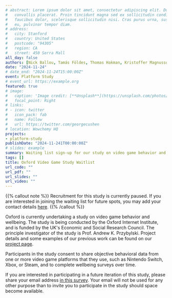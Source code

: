 ```yaml
---
# abstract: Lorem ipsum dolor sit amet, consectetur adipiscing elit. Duis posuere tellusac
#   convallis placerat. Proin tincidunt magna sed ex sollicitudin condimentum. Sed ac
#   faucibus dolor, scelerisque sollicitudin nisi. Cras purus urna, suscipit quis sapien
#   eu, pulvinar tempor diam.
# address:
#   city: Stanford
#   country: United States
#   postcode: "94305"
#   region: CA
#   street: 450 Serra Mall
all_day: false
authors: [Nick Ballou, Tamás Földes, Thomas Hakman, Kristoffer Magnusson, Matti Vurore, Andrew K Przybylski]
date: "2024-11-24"
# date_end: "2024-11-24T15:00:00Z"
event: Platform Study
# event_url: https://example.org
featured: true
# image:
#   caption: 'Image credit: [**Unsplash**](https://unsplash.com/photos/bzdhc5b3Bxs)'
#   focal_point: Right
# links:
# - icon: twitter
#   icon_pack: fab
#   name: Follow
#   url: https://twitter.com/georgecushen
# location: Wowchemy HQ
projects:
- platform-study
publishDate: "2024-11-241T00:00:00Z"
# slides: example
summary: Waiting list sign-up for our study on video game behavior and wellbeing.
tags: []
title: Oxford Video Game Study Waitlist
url_code: ""
url_pdf: ""
url_slides: ""
url_video: ""
---
```


{{% callout note %}}
Recruitment for this study is currently paused. If you are interested in joining the waiting list for future spots, you may add your contact details [here](https://oii.qualtrics.com/jfe/form/SV_1Lb5o7F3RHhQ2Ue). 
{{% /callout %}}

Oxford is currently undertaking a study on video game behavior and wellbeing. The study is being conducted by the Oxford Internet Institute, and is funded by the UK's Economic and Social Research Council. The principle investigator of the study is Prof. Andrew K. Przybylski. Project details and some examples of our previous work can be found on our [project page](https://www.oii.ox.ac.uk/research/projects/understanding-video-game-play-and-mental-health/). 

Participants in the study consent to share objective behavioral data from one or more video game platforms that they use, such as Nintendo Switch, Xbox, or Steam, and to complete wellbeing surveys over time. 

If you are interested in participating in a future iteration of this study, please share your email address [in this survey](https://oii.qualtrics.com/jfe/form/SV_1Lb5o7F3RHhQ2Ue). Your email will not be used for any other purpose than to invite you to participate in the study should space become available. 